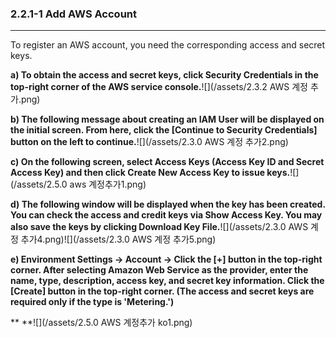 ### 2.2.1-1 Add AWS Account

---

To register an AWS account, you need the corresponding access and secret keys.

**a\) To obtain the access and secret keys, click Security Credentials in the top-right corner of the AWS service console.**![](/assets/2.3.2 AWS 계정 추가.png)

**b\) The following message about creating an IAM User will be displayed on the initial screen. From here, click the [Continue to Security Credentials] button on the left to continue.**![](/assets/2.3.0 AWS 계정 추가2.png)

**c\) On the following screen, select Access Keys (Access Key ID and Secret Access Key) and then click Create New Access Key to issue keys.**![](/assets/2.5.0 aws 계정추가1.png)

**d\) The following window will be displayed when the key has been created. You can check the access and credit keys via Show Access Key. You may also save the keys by clicking Download Key File.**![](/assets/2.3.0 AWS 계정 추가4.png)![](/assets/2.3.0 AWS 계정 추가5.png)

**e\) Environment Settings → Account → Click the [+] button in the top-right corner. After selecting Amazon Web Service as the provider, enter the name, type, description, access key, and secret key information. Click the [Create] button in the top-right corner. \(The access and secret keys are required only if the type is 'Metering.'\)**

**  **![](/assets/2.5.0 AWS 계정추가 ko1.png)

